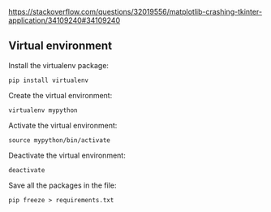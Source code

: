 

https://stackoverflow.com/questions/32019556/matplotlib-crashing-tkinter-application/34109240#34109240


## Virtual environment
Install the virtualenv package:
```
pip install virtualenv
```
Create the virtual environment:
```
virtualenv mypython
```
Activate the virtual environment:
```
source mypython/bin/activate
```
Deactivate the virtual environment:
```
deactivate
```
Save all the packages in the file:
```
pip freeze > requirements.txt
```
